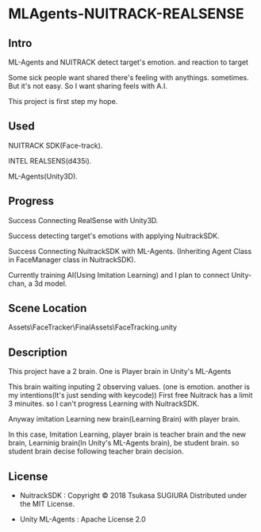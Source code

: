 # MLAgents-NUITRACK-REALSENSE
 ## Intro

ML-Agents and NUITRACK detect target's emotion. and reaction to target 

Some sick people want shared there's feeling with anythings. sometimes.
But it's not easy.
So I want sharing feels with A.I. 

This project is first step my hope.

## Used
 NUITRACK SDK(Face-track).
 
 INTEL REALSENS(d435i).
 
 ML-Agents(Unity3D).
 
## Progress
Success Connecting RealSense with Unity3D.

Success detecting target's emotions with applying NuitrackSDK.

Success Connecting NuitrackSDK with ML-Agents. (Inheriting Agent Class in FaceManager class in NuitrackSDK).

Currently training AI(Using Imitation Learning) and I plan to connect Unity-chan, a 3d model.


## Scene Location
Assets\FaceTracker\FinalAssets\FaceTracking.unity

## Description

This project have a 2 brain.
One is Player brain in Unity's ML-Agents

This brain waiting inputing 2 observing values. (one is emotion. another is my intentions(It's just sending with keycode))
First free Nuitrack has a limit 3 minuites. so I can't progress Learning with NuitrackSDK. 

Anyway imitation Learning new brain(Learning Brain) with player brain.

In this case, Imitation Learning, player brain is teacher brain and the new brain, Learninig brain(In Unity's ML-Agents brain), be student brain. so student brain decise following teacher brain decision. 


## License

- NuitrackSDK : 
Copyright © 2018 Tsukasa SUGIURA
Distributed under the MIT License.

 - Unity ML-Agents : 
Apache License 2.0

